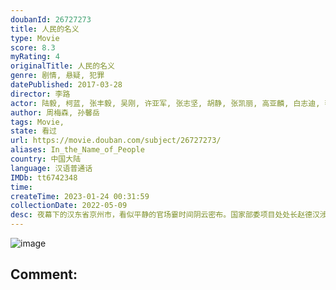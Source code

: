 ```yaml
---
doubanId: 26727273
title: 人民的名义
type: Movie
score: 8.3
myRating: 4
originalTitle: 人民的名义
genre: 剧情, 悬疑, 犯罪
datePublished: 2017-03-28
director: 李路
actor: 陆毅, 柯蓝, 张丰毅, 吴刚, 许亚军, 张志坚, 胡静, 张凯丽, 高亚麟, 白志迪, 李建义, 冯雷, 李光复, 赵子琪, 丁海峰, 张晞临, 岳秀清, 翟万臣, 许文广, 侯勇, 黄品沅, 王丽云, 陶慧敏, 徐光宇, 黄俊鹏, 李威, 阚犇犇, 唐菀, 纪帅, 李昕岳, 黄薇, 高英, 赵龙豪, 施大生, 卞涛, 何达, 侯天来, 沈晓海, 郝光, 孙宁, 李学政, 徐小恪, 王海平, 滕爱弦, 方晓莉, 李飞, 于诚群, 石强, 王晞, 何昕霖, 欧阳培龙, 刘若谷, 杨嘉华, 曹杨, 李路, 赵雄, 王建兵, 贾米娜, 张世民, 潘兴源, 包云飞, 马丹旎, 胡世群, 安龙, 彭蓝, 杨军, 崔健, 潘小千, 赵晓飞, 巩金国, 邱梓童, 任重, 乔治, 陈光辉, 刘晓莉, 仲奕卉, 仲奕如, 徐涛, 马国华, 刘伟, 毛凡, 王沐霖, 朱柏龙, 刘建国, 杨璐, 朱卫民
author: 周梅森, 孙馨岳
tags: Movie, 
state: 看过
url: https://movie.douban.com/subject/26727273/
aliases: In_the_Name_of_People
country: 中国大陆
language: 汉语普通话
IMDb: tt6742348
time: 
createTime: 2023-01-24 00:31:59
collectionDate: 2022-05-09
desc: 夜幕下的汉东省京州市，看似平静的官场霎时间阴云密布。国家部委项目处处长赵德汉涉嫌受贿，遭到最高人民检察院反贪总局侦查处处长侯亮平（陆毅饰）的突击调查。与此同时，侯亮平要求在京州市反贪局担任局长的老同...
---
```


![image](p2452241358.jpg)

Comment: 
---

